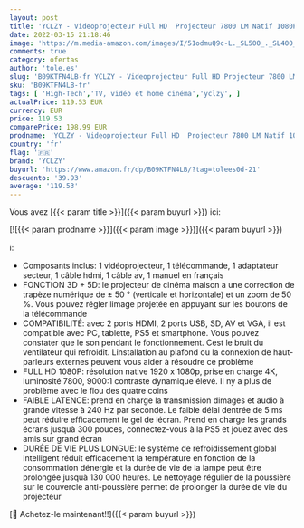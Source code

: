 ```yaml
---
layout: post
title: 'YCLZY - Videoprojecteur Full HD  Projecteur 7800 LM Natif 1080P  4K Soutien  130 000 Heures  avec Correction Electronique ± 50° et Zoom 50%  Support Double HDMI  Ordinateur Portable  Smartphone  Home Cinéma'
date: 2022-03-15 21:18:46
image: 'https://m.media-amazon.com/images/I/51odmuQ9c-L._SL500_._SL400_.jpg'
comments: true
category: ofertas
author: 'tole.es'
slug: 'B09KTFN4LB-fr YCLZY - Videoprojecteur Full HD Projecteur 7800 LM Natif...'
sku: 'B09KTFN4LB-fr'
tags: [ 'High-Tech','TV, vidéo et home cinéma','yclzy', ]
actualPrice: 119.53 EUR
currency: EUR
price: 119.53
comparePrice: 198.99 EUR
prodname: 'YCLZY - Videoprojecteur Full HD  Projecteur 7800 LM Natif 1080P  4K Soutien  130 000 Heures  avec Correction Electronique ± 50° et Zoom 50%  Support Double HDMI  Ordinateur Portable  Smartphone  Home Cinéma'
country: 'fr'
flag: '🇫🇷'
brand: 'YCLZY'
buyurl: 'https://www.amazon.fr/dp/B09KTFN4LB/?tag=tolees0d-21'
descuento: '39.93'
average: '119.53'
---
```


Vous avez [{{< param title >}}]({{< param buyurl >}}) ici:

[![{{< param prodname >}}]({{< param image >}})]({{< param buyurl >}})

ℹ️:

- Composants inclus: 1 vidéoprojecteur, 1 télécommande, 1 adaptateur secteur, 1 câble hdmi, 1 câble av, 1 manuel en français
- FONCTION 3D + 5D: le projecteur de cinéma maison a une correction de trapèze numérique de ± 50 ° (verticale et horizontale) et un zoom de 50 %. Vous pouvez régler limage projetée en appuyant sur les boutons de la télécommande
- COMPATIBILITÉ: avec 2 ports HDMI, 2 ports USB, SD, AV et VGA, il est compatible avec PC, tablette, PS5 et smartphone. Vous pouvez constater que le son pendant le fonctionnement. Cest le bruit du ventilateur qui refroidit. Linstallation au plafond ou la connexion de haut-parleurs externes peuvent vous aider à résoudre ce problème
- FULL HD 1080P: résolution native 1920 x 1080p, prise en charge 4K, luminosité 7800, 9000:1 contraste dynamique élevé. Il ny a plus de problème avec le flou des quatre coins
- FAIBLE LATENCE: prend en charge la transmission dimages et audio à grande vitesse à 240 Hz par seconde. Le faible délai dentrée de 5 ms peut réduire efficacement le gel de lécran. Prend en charge les grands écrans jusquà 300 pouces, connectez-vous à la PS5 et jouez avec des amis sur grand écran
- DURÉE DE VIE PLUS LONGUE: le système de refroidissement global intelligent réduit efficacement la température en fonction de la consommation dénergie et la durée de vie de la lampe peut être prolongée jusquà 130 000 heures. Le nettoyage régulier de la poussière sur le couvercle anti-poussière permet de prolonger la durée de vie du projecteur

[🛒 Achetez-le maintenant!!]({{< param buyurl >}})
